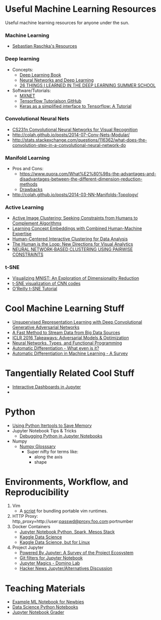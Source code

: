 # Useful Machine Learning Resources
Useful machine learning resources for anyone under the sun.

### Machine Learning
- [Sebastian Raschka's Resources](http://sebastianraschka.com/resources.html)

### Deep learning
- Concepts:
	- [Deep Learning Book](http://www.deeplearningbook.org/)
	- [Neural Networks and Deep Learning](http://neuralnetworksanddeeplearning.com/chap1.html)
	- [26 THINGS I LEARNED IN THE DEEP LEARNING SUMMER SCHOOL](http://www.marekrei.com/blog/26-things-i-learned-in-the-deep-learning-summer-school/)
- Software/Tutorials:
	- [MXNET](https://indico.io/blog/getting-started-with-mxnet/)
	- [Tensorflow Tutorialson GitHub](https://github.com/aymericdamien/TensorFlow-Examples)
	- [Keras as a simplified interface to Tensorflow: A Tutorial](http://blog.keras.io/keras-as-a-simplified-interface-to-tensorflow-tutorial.html)

### Convolutional Neural Nets
- [CS231n Convolutional Neural Networks for Visual Recognition](http://cs231n.github.io/)
- http://colah.github.io/posts/2014-07-Conv-Nets-Modular/
- http://stats.stackexchange.com/questions/116362/what-does-the-convolution-step-in-a-convolutional-neural-network-do

### Manifold Learning
- Pros and Cons:
	- https://www.quora.com/What%E2%80%98s-the-advantages-and-disadvantages-between-the-different-dimension-reduction-methods
	- [Drawbacks](https://www.quora.com/What-are-the-limitations-of-manifold-learning)
- http://colah.github.io/posts/2014-03-NN-Manifolds-Topology/

### Active Learning
- [Active Image Clustering: Seeking Constraints from Humans to Complement Algorithms](http://www.umiacs.umd.edu/~arijit/0310.pdf)
- [Learning Concept Embeddings with Combined Human-Machine Expertise](http://vision.cornell.edu/se3/wp-content/uploads/2015/09/main.pdf)
- [Human-Centered Interactive Clustering for Data Analysis](http://dsp.rice.edu/sites/dsp.rice.edu/files/Paper6.pdf)
- [The Human is the Loop: New Directions for Visual Analytics](http://www.cs.utep.edu/mhossain/papers/jiis_2014.pdf)
- [NEURAL NETWORK-BASED CLUSTERING USING PAIRWISE CONSTRAINTS](https://arxiv.org/pdf/1511.06321.pdf)

### t-SNE
- [Visualizing MNIST: An Exploration of Dimensionality Reduction](http://colah.github.io/posts/2014-10-Visualizing-MNIST/)
- [t-SNE visualization of CNN codes](http://cs.stanford.edu/people/karpathy/cnnembed/)
- [O'Reilly t-SNE Tutorial](https://github.com/oreillymedia/t-SNE-tutorial)

# Cool Machine Learning Stuff
- [Unsupervised Representation Learning with Deep Convolutional Generative Adversarial Networks](https://github.com/Newmu/dcgan_code)
- [A Fast Method to Stream Data from Big Data Sources](https://indico.io/blog/fast-method-stream-data-from-big-data-sources/#part2)
- [ICLR 2016 Takeaways: Adversarial Models & Optimization](https://indico.io/blog/iclr-2016-takeaways/)
- [Neural Networks, Types, and Functional Programming](http://colah.github.io/posts/2015-09-NN-Types-FP/)
- [Automatic Differentiation - What even is it?](https://news.ycombinator.com/item?id=10821391)
- [Automatic Differentiation in Machine Learning - A Survey](http://arxiv.org/abs/1502.05767)

# Tangentially Related Cool Stuff
- [Interactive Dashboards in Jupyter](https://blog.dominodatalab.com/interactive-dashboards-in-jupyter/)
- 

# Python
- [Using Python Itertools to Save Memory](http://programeveryday.com/post/using-python-itertools-to-save-memory/)
- Jupyter Notebook Tips & Tricks
	- [Debugging Python in Jupyter Notebooks](http://devmartin.com/blog/2014/10/trigger-ipdb-within-ipython-notebook/)
- Numpy
	- [Numpy Glosssary](http://docs.scipy.org/doc/numpy-1.10.1/glossary.html)
		- Super nifty for terms like:
		  - along the axis
		  - shape
		

# Environments, Workflow, and Reproducibility
1. Vim
	- A [script](https://github.com/junegunn/myvim) for bundling portable vim runtimes.
2. HTTP Proxy:
http_proxy=http://user:passwd@proxy.foo.com:portnumber
3. Docker Containers
	- [Jupyter Notebook Python, Spark, Mesos Stack](https://github.com/jupyter/docker-stacks/tree/master/pyspark-notebook)
	- [Kaggle Data Science](http://blog.kaggle.com/2016/02/05/how-to-get-started-with-data-science-in-containers/comment-page-1/)
	- [Kaggle Data Science, but for Linux](http://parrotprediction.com/reproducible-infrastructure-for-data-scientist/)
4. Project Jupyter
	- [Powered By Jupyter: A Survey of the Project Ecosystem](http://blog.ibmjstart.net/2016/03/21/powered-by-jupyter/)
	- [Git filters for Jupyter Notebook](http://pascalbugnion.net/blog/ipython-notebooks-and-git.html)
	- [Jupyter Magics - Domino Lab](https://blog.dominodatalab.com/lesser-known-ways-of-using-notebooks/)
	- [Hacker News Jupyter/Alternatives Discussion](https://news.ycombinator.com/item?id=11507454)

# Teaching Materials
- [Example ML Notebook for Newbies](https://www.reddit.com/r/MachineLearning/comments/3hslvl/im_creating_an_example_python_machine_learning/)
- [Data Science Python Notebooks](https://github.com/donnemartin/data-science-ipython-notebooks)
- [Jupyter Notebook Grader](https://github.com/jhamrick/nbgrader)
